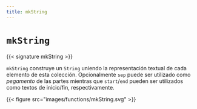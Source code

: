 ```yaml
---
title: mkString
---
```


# `mkString`

{{< signature mkString >}}

`mkString` construye un `String` uniendo la representación textual de cada elemento de esta colección.
Opcionalmente `sep` puede ser utilizado como _pegamento_ de las partes mientras que `start`/`end` pueden ser utilizados como textos de inicio/fin, respectivamente.

{{< figure src="images/functions/mkString.svg" >}}
